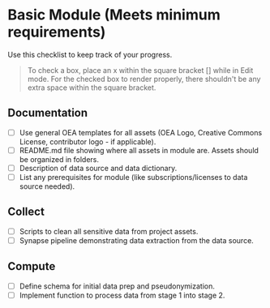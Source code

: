 # Basic Module (Meets minimum requirements)
Use this checklist to keep track of your progress. 

> To check a box, place an x within the square bracket [] while in Edit mode. For the checked box to render properly, there shouldn't be any extra space within the square bracket.

## Documentation
- [ ] Use general OEA templates for all assets (OEA Logo, Creative Commons License, contributor logo - if applicable).
- [ ] README.md file showing where all assets in module are. Assets should be organized in folders.
- [ ] Description of data source and data dictionary.
- [ ] List any prerequisites for module (like subscriptions/licenses to data source needed).

## Collect
- [ ] Scripts to clean all sensitive data from project assets.
- [ ] Synapse pipeline demonstrating data extraction from the data source.

## Compute
- [ ] Define schema for initial data prep and pseudonymization.
- [ ] Implement function to process data from stage 1 into stage 2.

